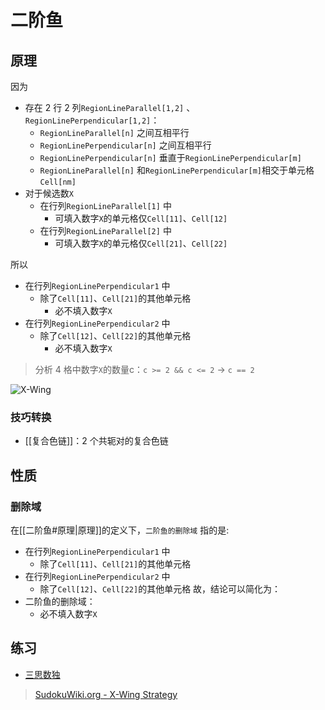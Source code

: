 # 二阶鱼

<!-- START doctoc generated TOC please keep comment here to allow auto update -->
<!-- DON'T EDIT THIS SECTION, INSTEAD RE-RUN doctoc TO UPDATE -->

<!-- END doctoc generated TOC please keep comment here to allow auto update -->

## 原理

因为
- 存在 2 行 2 列`RegionLineParallel[1,2]` 、`RegionLinePerpendicular[1,2]`：
	- `RegionLineParallel[n]` 之间互相平行
	- `RegionLinePerpendicular[n]` 之间互相平行
	- `RegionLinePerpendicular[n]` 垂直于`RegionLinePerpendicular[m]`
	- `RegionLineParallel[n]` 和`RegionLinePerpendicular[m]`相交于单元格`Cell[nm]`
- 对于候选数`X`
	- 在行列`RegionLineParallel[1]` 中
		- 可填入数字`X`的单元格仅`Cell[11]`、`Cell[12]`
	- 在行列`RegionLineParallel[2]` 中
		- 可填入数字`X`的单元格仅`Cell[21]`、`Cell[22]`

所以
- 在行列`RegionLinePerpendicular1` 中
	- 除了`Cell[11]`、`Cell[21]`的其他单元格
		- 必不填入数字`X`
- 在行列`RegionLinePerpendicular2` 中
	- 除了`Cell[12]`、`Cell[22]`的其他单元格
		- 必不填入数字`X`

> 分析 4 格中数字`X`的数量c：`c >= 2 && c <= 2` → `c == 2`

![X-Wing](https://www.sudokuwiki.org/PuzImages/XWing1.png)

###  技巧转换

- [[复合色链]]：2 个共轭对的复合色链

## 性质

### 删除域

在[[二阶鱼#原理|原理]]的定义下，`二阶鱼的删除域` 指的是:
- 在行列`RegionLinePerpendicular1` 中
	- 除了`Cell[11]`、`Cell[21]`的其他单元格
- 在行列`RegionLinePerpendicular2` 中
	- 除了`Cell[12]`、`Cell[22]`的其他单元格
故，结论可以简化为：
- 二阶鱼的删除域：
	- 必不填入数字`X`

## 练习

-   [三思数独](https://www.12634.com/learning/x-wing/index)

> [SudokuWiki.org - X-Wing Strategy](https://www.sudokuwiki.org/X_Wing_Strategy)
